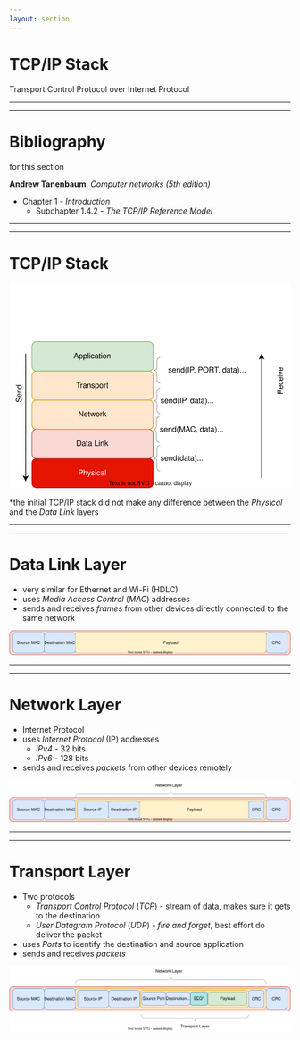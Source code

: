 ```yaml
---
layout: section
---
```

# TCP/IP Stack
Transport Control Protocol over Internet Protocol

---
---
# Bibliography
for this section

**Andrew Tanenbaum**, *Computer networks (5th edition)*
  - Chapter 1 - *Introduction*
    - Subchapter 1.4.2 - *The TCP/IP Reference Model*

---
---
# TCP/IP Stack

<div align="center">
<img src="./tcp_ip_stack.svg" class="rounded">
</div>

*the initial TCP/IP stack did not make any difference between the *Physical* and the *Data Link* layers

---
---
# Data Link Layer

- very similar for Ethernet and Wi-Fi (HDLC)
- uses *Media Access Control* (*MAC*) addresses 
- sends and receives *frames* from other devices directly connected to the same network

<div align="center">
<img src="./frame.svg" class="rounded">
</div>

---
---
# Network Layer

- Internet Protocol
- uses *Internet Protocol* (IP) addresses 
  - *IPv4* - 32 bits
  - *IPv6* - 128 bits
- sends and receives *packets* from other devices remotely

<div align="center">
<img src="./packet.svg" class="rounded">
</div>

---
---
# Transport Layer

- Two protocols
  - *Transport Control Protocol* (*TCP*) - stream of data, makes sure it gets to the destination
  - *User Datagram Protocol* (*UDP*) - *fire and forget*, best effort do deliver the packet
- uses *Ports* to identify the destination and source application
- sends and receives *packets*

<div align="center">
<img src="./transport.svg" class="rounded">
</div>
